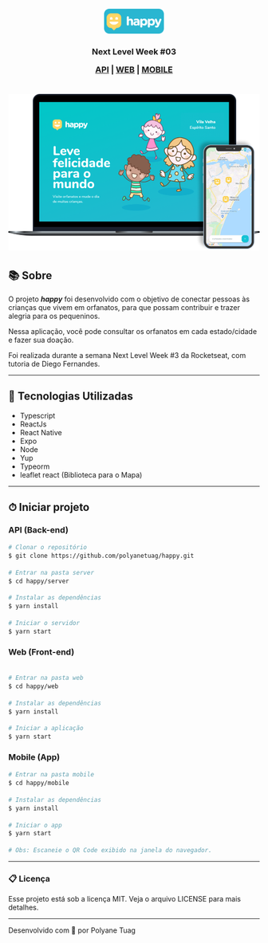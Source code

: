 <p align="center">
  <img width= '120' src=".github/happy-logo.png">
</p>


<h3 align="center"> Next Level Week #03 

 [API](##-API-(Back-end)) | [WEB](##-WEB-(Front-end)) | [MOBILE](##-MOBILE-(App))
 
</h3>

<h1 align="center">
    <img width= '700' src=".github/happy-interface.png">
</h1>

## 📚 Sobre 

O projeto ***happy*** foi desenvolvido com o objetivo de conectar pessoas às crianças que vivem em orfanatos, para que possam contribuir e trazer alegria para os pequeninos. 

Nessa aplicação, você pode consultar os orfanatos em cada estado/cidade e fazer sua doação.

Foi realizada durante a semana Next Level Week #3 da Rocketseat, com tutoria de Diego Fernandes.

---


## 🚀 Tecnologias Utilizadas

- Typescript
- ReactJs
- React Native
- Expo
- Node
- Yup
- Typeorm
- leaflet react (Biblioteca para o Mapa)

---

## ⏱ Iniciar projeto 

### API (Back-end)


```bash
# Clonar o repositório
$ git clone https://github.com/polyanetuag/happy.git 

# Entrar na pasta server 
$ cd happy/server

# Instalar as dependências
$ yarn install

# Iniciar o servidor
$ yarn start

```

### Web (Front-end)

```bash

# Entrar na pasta web 
$ cd happy/web

# Instalar as dependências
$ yarn install

# Iniciar a aplicação
$ yarn start

```

### Mobile (App)

```bash
# Entrar na pasta mobile
$ cd happy/mobile

# Instalar as dependências
$ yarn install

# Iniciar o app
$ yarn start

# Obs: Escaneie o QR Code exibido na janela do navegador.
```

---

### 📋 Licença

Esse projeto está sob a licença MIT. Veja o arquivo LICENSE para mais detalhes.


---
Desenvolvido com 💜 por Polyane Tuag
